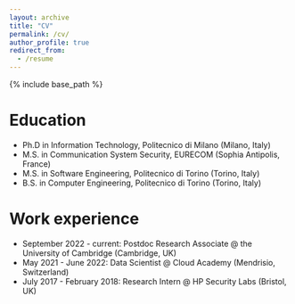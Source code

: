 ```yaml
---
layout: archive
title: "CV"
permalink: /cv/
author_profile: true
redirect_from:
  - /resume
---
```


{% include base_path %}

Education
======
* Ph.D in Information Technology, Politecnico di Milano (Milano, Italy)
* M.S. in Communication System Security, EURECOM (Sophia Antipolis, France)
* M.S. in Software Engineering, Politecnico di Torino (Torino, Italy)
* B.S. in Computer Engineering, Politecnico di Torino (Torino, Italy)

Work experience
======
* September 2022 - current: Postdoc Research Associate @ the University of Cambridge (Cambridge, UK)
* May 2021 - June 2022: Data Scientist @ Cloud Academy (Mendrisio, Switzerland)
* July 2017 - February 2018: Research Intern @ HP Security Labs (Bristol, UK)

